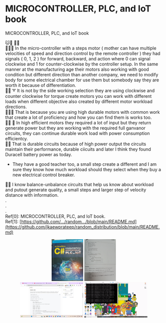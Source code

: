 # MICROCONTROLLER, PLC, and IoT book
MICROCONTROLLER, PLC, and IoT book

🐱💬 🎵🎶 </br>
🧸💬🔧 In the micro-controller with a steps motor ( mother can have multiple velocities of speed and direction control by the remote controller ) they had signals { 0, 1, 2 } for forward, backward, and action where 0 can signal clockwise and 1 for counter-clockwise by the controller setup. In the same manner at the manufacturing age their motors also working with good condition but different direction than another company, we need to modify body for some electrical chamber for use them but somebody say they are worth it because of differentiation. </br>
🐑💬 ➰ It is not by the side working selection they are using clockwise and counter clockwise for torque create motors you can work with different loads when different objective also created by different motor workload directions. </br>
🧸💬🔧 That is because you are using high durable motors with common work that create a lot of proficiency and how you can find them is works too. </br>
👧💬 🎈 In high efficient motors they required a lot of input but they return generate power but they are working with the required full ganvanor circuits, they can continue durable work load with power consumption efficientcy. </br>
🐐💬 That is durable circuits because of high power output the circuits maintain their performance, durable ciicuits and later I think they found Duracell battery power as today. </br>
* They have a good teacher too, a small step create a different and I am sure they know how much workload should they select when they buy a new electrical control breaker. </br>

🦭💬 I know balance-unbalance circuits that help us know about workload and putout generate quality, a small steps and larger step of velocity distance with information. </br>
. </br>
. </br>
. </br>
Ref[0]: MICROCONTROLLER, PLC, and IoT book. </br>
Ref[1]: [https://github.com/.../random.../blob/main/README.md](https://github.com/jkaewprateep/random_distribution/blob/main/README.md) </br>

<p align="center" width="100%">
    <img width="20%" src="https://github.com/jkaewprateep/Reading-notes/blob/main/0004.jpg"> 
    <img width="20%" src="https://github.com/jkaewprateep/Reading-notes/blob/main/0005.jpg"> </br>
    <img width="40%" src="https://github.com/jkaewprateep/Reading-notes/blob/main/0006.jpg"> 
    <img width="40%" src="https://github.com/jkaewprateep/Reading-notes/blob/main/0001.gif">  
</p>
